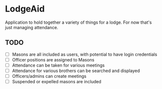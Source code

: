 # LodgeAid

Application to hold together a variety of things for a lodge. For now that's just managing attendance.

## TODO

- [ ] Masons are all included as users, with potential to have login credentials
- [ ] Officer positions are assigned to Masons
- [ ] Attendance can be taken for various meetings
- [ ] Attendance for various brothers can be searched and displayed
- [ ] Officers/admins can create meetings
- [ ] Suspended or expelled masons are included